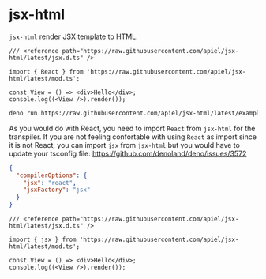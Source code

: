 # jsx-html

`jsx-html` render JSX template to HTML.

```tsx
/// <reference path="https://raw.githubusercontent.com/apiel/jsx-html/latest/jsx.d.ts" />

import { React } from 'https://raw.githubusercontent.com/apiel/jsx-html/latest/mod.ts';

const View = () => <div>Hello</div>;
console.log((<View />).render());
```

```sh
deno run https://raw.githubusercontent.com/apiel/jsx-html/latest/examples/00.tsx
```

As you would do with React, you need to import `React` from `jsx-html` for the transpiler. If you are not feeling confortable with using `React` as import since it is not React, you can import `jsx` from `jsx-html` but you would have to update your tsconfig file: https://github.com/denoland/deno/issues/3572

```json
{
  "compilerOptions": {
    "jsx": "react",
    "jsxFactory": "jsx"
  }
}
```

```tsx
/// <reference path="https://raw.githubusercontent.com/apiel/jsx-html/latest/jsx.d.ts" />

import { jsx } from 'https://raw.githubusercontent.com/apiel/jsx-html/latest/mod.ts';

const View = () => <div>Hello</div>;
console.log((<View />).render());
```
